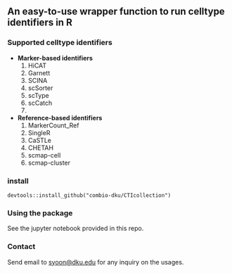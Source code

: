 ## An easy-to-use wrapper function to run celltype identifiers in R

### Supported celltype identifiers
- __Marker-based identifiers__
    1. HiCAT
    1. Garnett
    2. SCINA
    3. scSorter
    4. scType
    5. scCatch
    6. 
- __Reference-based identifiers__
    1. MarkerCount_Ref
    1. SingleR
    2. CaSTLe
    3. CHETAH
    4. scmap-cell
    5. scmap-cluster

### install
`devtools::install_github("combio-dku/CTIcollection")`

### Using the package
See the jupyter notebook provided in this repo.

### Contact
Send email to syoon@dku.edu for any inquiry on the usages.

